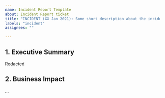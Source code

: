 ```yaml
---
name: Incident Report Template
about: Incident Report ticket
title: "INCIDENT (XX Jan 2021): Some short description about the incident"
labels: "incident"
assignees: ""

---
```


<!-- Do not leave any section empty. -->

## 1. Executive Summary
<!--
    Executive Summary should contain about up to 3 paragraphs to clarify what
    happened. Bear in mind that this is targeted for Business Users as well,
    meaning technical details should be kept minimal.

    This is a REQUIRED field.
-->

<!--EXAMPLE-->
Redacted
<!--EXAMPLE END-->

## 2. Business Impact
...
